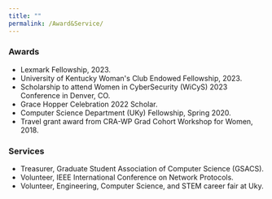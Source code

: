 ```yaml
---
title: "" 
permalink: /Award&Service/
---
```


<!-- {% include base_path %} -->

### Awards
* Lexmark Fellowship, 2023.
* University of Kentucky Woman's Club Endowed Fellowship, 2023.
* Scholarship to attend Women in CyberSecurity (WiCyS) 2023 Conference in Denver, CO. 
* Grace Hopper Celebration 2022 Scholar.
* Computer Science Department (UKy) Fellowship, Spring 2020.
* Travel grant award from CRA-WP Grad Cohort Workshop for Women, 2018.

### Services
 * Treasurer, Graduate Student Association of Computer Science (GSACS).
 * Volunteer, IEEE International Conference on Network Protocols.
 * Volunteer, Engineering, Computer Science, and STEM career fair at Uky.
